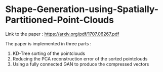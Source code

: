 # Shape-Generation-using-Spatially-Partitioned-Point-Clouds

Link to the paper : https://arxiv.org/pdf/1707.06267.pdf

The paper is implemented in three parts :

1. KD-Tree sorting of the pointclouds
2. Reducing the PCA reconstruction error of the sorted pointclouds
3. Using a fully connected GAN to produce the compressed vectors
